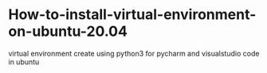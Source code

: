 # How-to-install-virtual-environment-on-ubuntu-20.04
virtual environment create using python3 for pycharm and visualstudio code in ubuntu
